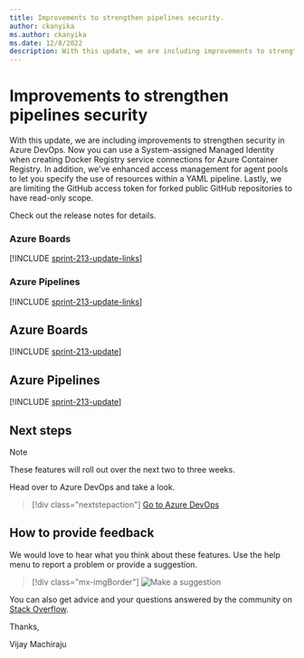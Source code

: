 ```yaml
---
title: Improvements to strengthen pipelines security.
author: ckanyika
ms.author: ckanyika
ms.date: 12/8/2022
description: With this update, we are including improvements to strengthen pipelines security in Azure DevOps.
---
```

# Improvements to strengthen pipelines security

With this update, we are including improvements to strengthen security in Azure DevOps. Now you can use a System-assigned Managed Identity when creating Docker Registry service connections for Azure Container Registry. In addition, we've enhanced access management for agent pools to let you specify the use of resources within a YAML pipeline. Lastly, we are limiting the GitHub access token for forked public GitHub repositories to have read-only scope. 

Check out the release notes for details.


### Azure Boards

[!INCLUDE [sprint-213-update-links](includes/boards/sprint-213-update-links.md)]

### Azure Pipelines

[!INCLUDE [sprint-213-update-links](includes/pipelines/sprint-213-update-links.md)]

## Azure Boards

[!INCLUDE [sprint-213-update](includes/boards/sprint-213-update.md)]

## Azure Pipelines

[!INCLUDE [sprint-213-update](includes/pipelines/sprint-213-update.md)]

## Next steps

> [!NOTE]
> These features will roll out over the next two to three weeks.

Head over to Azure DevOps and take a look.

> [!div class="nextstepaction"] 
> [Go to Azure DevOps](https://go.microsoft.com/fwlink/?LinkId=307137&campaign=o~msft~docs~product-vsts~release-notes)

## How to provide feedback

We would love to hear what you think about these features. Use the help menu to report a problem or provide a suggestion.

> [!div class="mx-imgBorder"] 
> ![Make a suggestion](../media/make-a-suggestion.png)

You can also get advice and your questions answered by the community on [Stack Overflow](https://stackoverflow.com/questions/tagged/azure-devops).

Thanks,

Vijay Machiraju
